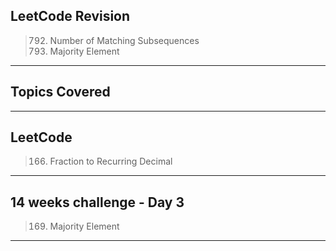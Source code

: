 ## LeetCode Revision

> 792.  Number of Matching Subsequences
> 793.  Majority Element

---

## Topics Covered

---

## LeetCode

> 166. Fraction to Recurring Decimal

---

## 14 weeks challenge - Day 3

> 169. Majority Element

---
